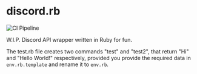 # discord.rb

![CI Pipeline](https://ci.codeberg.org/api/badges/14824/status.svg)

W.I.P. Discord API wrapper written in Ruby for fun.

The test.rb file creates two commands "test" and "test2", that return "Hi" and "Hello World!" respectively, provided you provide the required data in `env.rb.template` and rename it to `env.rb`.
